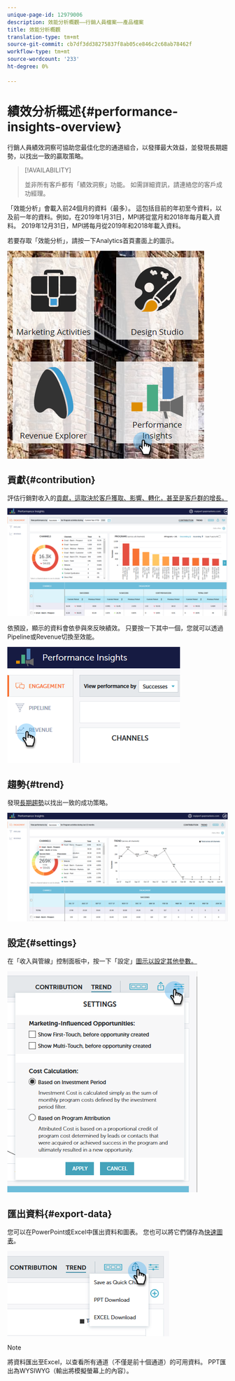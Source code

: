 ```yaml
---
unique-page-id: 12979006
description: 效能分析概觀——行銷人員檔案——產品檔案
title: 效能分析概觀
translation-type: tm+mt
source-git-commit: cb7df3dd38275837f8ab05ce846c2c68ab78462f
workflow-type: tm+mt
source-wordcount: '233'
ht-degree: 0%

---
```



# 績效分析概述{#performance-insights-overview}

行銷人員績效洞察可協助您最佳化您的通道組合，以發揮最大效益，並發現長期趨勢，以找出一致的贏取策略。

>[!AVAILABILITY]
>
>並非所有客戶都有「績效洞察」功能。 如需詳細資訊，請連絡您的客戶成功經理。

「效能分析」會載入前24個月的資料（最多）。 這包括目前的年初至今資料，以及前一年的資料。例如，在2019年1月31日，MPI將從當月和2018年每月載入資料。 2019年12月31日，MPI將每月從2019年和2018年載入資料。

若要存取「效能分析」，請按一下Analytics首頁畫面上的圖示。

![](assets/one.png)

## 貢獻{#contribution}

評估行銷對收入的[貢獻，這取決於客戶獲取、影響、轉化，甚至是客戶群的增長。](/help/marketo/product-docs/reporting/performance-insights/performance-insights-contribution-overview.md)

![](assets/two.png)

依預設，顯示的資料會依參與來反映績效。 只要按一下其中一個，您就可以透過Pipeline或Revenue切換至效能。

![](assets/3.png)

## 趨勢{#trend}

發現[長期趨勢](/help/marketo/product-docs/reporting/performance-insights/performance-insights-trend-overview.md)以找出一致的成功策略。

![](assets/4.png)

## 設定{#settings}

在「收入與管線」控制面板中，按一下「設定」[圖示以設定其他參數。](/help/marketo/product-docs/reporting/performance-insights/performance-insights-settings.md)

![](assets/5.png)

## 匯出資料{#export-data}

您可以在PowerPoint或Excel中匯出資料和圖表。 您也可以將它們儲存為[快速圖表](/help/marketo/product-docs/reporting/performance-insights/performance-insights-quick-charts.md)。

![](assets/6.png)

>[!NOTE]
>
>將資料匯出至Excel，以查看所有通道（不僅是前十個通道）的可用資料。 PPT匯出為WYSIWYG（輸出將模擬螢幕上的內容）。
